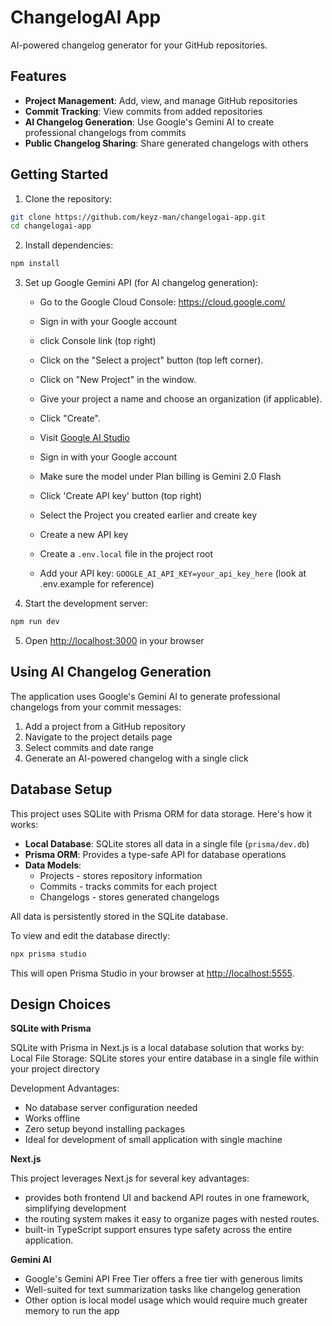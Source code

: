 # ChangelogAI App

AI-powered changelog generator for your GitHub repositories.

## Features

- **Project Management**: Add, view, and manage GitHub repositories
- **Commit Tracking**: View commits from added repositories
- **AI Changelog Generation**: Use Google's Gemini AI to create professional changelogs from commits
- **Public Changelog Sharing**: Share generated changelogs with others

## Getting Started

1. Clone the repository:
```bash
git clone https://github.com/keyz-man/changelogai-app.git
cd changelogai-app
```

2. Install dependencies:
```bash
npm install
```

3. Set up Google Gemini API (for AI changelog generation):
   - Go to the Google Cloud Console: https://cloud.google.com/
   - Sign in with your Google account
   - click Console link (top right)
   - Click on the "Select a project" button (top left corner). 
   - Click on "New Project" in the window. 
   - Give your project a name and choose an organization (if applicable). 
   - Click "Create".

   - Visit [Google AI Studio](https://makersuite.google.com/app/apikey)
   - Sign in with your Google account
   - Make sure the model under Plan billing is Gemini 2.0 Flash
   - Click 'Create API key' button (top right)
   - Select the Project you created earlier and create key
   - Create a new API key
   - Create a `.env.local` file in the project root
   - Add your API key: `GOOGLE_AI_API_KEY=your_api_key_here` (look at .env.example for reference)

4. Start the development server:
```bash
npm run dev
```

5. Open [http://localhost:3000](http://localhost:3000) in your browser

## Using AI Changelog Generation

The application uses Google's Gemini AI to generate professional changelogs from your commit messages:

1. Add a project from a GitHub repository
2. Navigate to the project details page
3. Select commits and date range
4. Generate an AI-powered changelog with a single click

## Database Setup

This project uses SQLite with Prisma ORM for data storage. Here's how it works:

- **Local Database**: SQLite stores all data in a single file (`prisma/dev.db`)
- **Prisma ORM**: Provides a type-safe API for database operations
- **Data Models**: 
  - Projects - stores repository information
  - Commits - tracks commits for each project
  - Changelogs - stores generated changelogs

All data is persistently stored in the SQLite database.

To view and edit the database directly:

```bash
npx prisma studio
```

This will open Prisma Studio in your browser at [http://localhost:5555](http://localhost:5555). 

## Design Choices

**SQLite with Prisma**

SQLite with Prisma in Next.js is a local database solution that works by:
Local File Storage: SQLite stores your entire database in a single file within your project directory

Development Advantages:
- No database server configuration needed
- Works offline
- Zero setup beyond installing packages
- Ideal for development of small application with single machine

**Next.js**

This project leverages Next.js for several key advantages:
- provides both frontend UI and backend API routes in one framework, simplifying development
- the routing system makes it easy to organize pages with nested routes.
- built-in TypeScript support ensures type safety across the entire application.

**Gemini AI**

- Google's Gemini API Free Tier offers a free tier with generous limits
- Well-suited for text summarization tasks like changelog generation
- Other option is local model usage which would require much greater memory to run the app